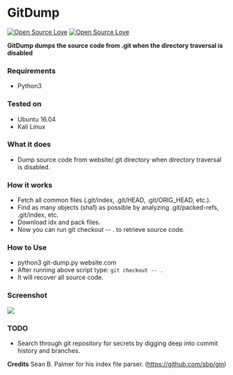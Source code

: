 # GitDump
[![Open Source Love](https://badges.frapsoft.com/os/v1/open-source.svg?v=102)](https://github.com/ellerbrock/open-source-badge/)
[![Open Source Love](https://badges.frapsoft.com/os/mit/mit.svg?v=102)](https://github.com/ellerbrock/open-source-badge/)

**GitDump dumps the source code from .git when the directory traversal is disabled**

### Requirements
- Python3

### Tested on
- Ubuntu 16.04
- Kali Linux

### What it does
- Dump source code from website/.git directory when directory traversal is disabled. 

### How it works
- Fetch all common files (.git/index, .git/HEAD, .git/ORIG_HEAD, etc.).
- Find as many objects (sha1) as possible by analyzing .git/packed-refs, .git/index, etc.
- Download idx and pack files.
- Now you can run git checkout -- . to retrieve source code.

### How to Use
- python3 git-dump.py website.com
- After running above script type: `git checkout -- .`
- It will recover all source code.

### Screenshot
<img src="https://i.imgur.com/Wrf8IOi.png" />

### TODO
- Search through git repository for secrets by digging deep into commit history and branches.

**Credits** Sean B. Palmer for his index file parser. (https://github.com/sbp/gin)
